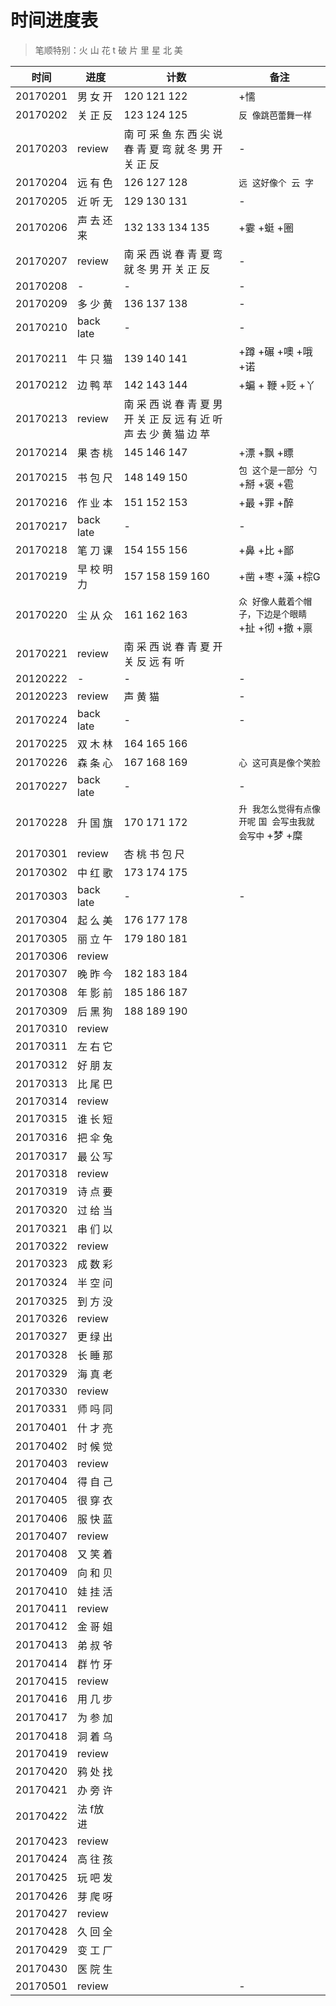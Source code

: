 # 时间进度表
> 笔顺特别：火 山 花 t 破 片 里 星 北 美

|时间|进度|计数|备注|
|---|---|---|---|
|20170201|男 女 开|120 121 122|+懦|
|20170202|关 正 反|123 124 125|`反 像跳芭蕾舞一样`|
|20170203|review|南 可 采 鱼 东 西 尖 说 春 青 夏 弯 就 冬 男 开 关 正 反|-|
|20170204|远 有 色|126 127 128|`远 这好像个 云 字`|
|20170205|近 听 无|129 130 131|-|
|20170206|声 去 还 来|132 133 134 135|+霎 +蜓 +圈|
|20170207|review|南 采 西 说 春 青 夏 弯 就 冬 男 开 关 正 反|-|
|20170208|-|-|-|
|20170209|多 少 黄|136 137 138|-|
|20170210|back late|-|-|
|20170211|牛 只 猫|139 140 141|+蹲 +碾 +噢 +哦 +诺|
|20170212|边 鸭 苹|142 143 144|+蝙 + 鞭 +贬 +丫|
|20170213|review|南 采 西 说 春 青 夏 男 开 关 正 反 远 有 近 听 声 去 少 黄 猫 边 苹||
|20170214|果 杏 桃|145 146 147|+漂 +飘 +瞟|
|20170215|书 包 尺|148 149 150|`包 这个是一部分 勺` +掰 +褒 +雹|
|20170216|作 业 本|151 152 153|+最 +罪 +醉|
|20170217|back late|-|-|
|20170218|笔 刀 课|154 155 156|+鼻 +比 +鄙|
|20170219|早 校 明 力|157 158 159 160|+凿 +枣 +藻 +棕G|
|20170220|尘 从 众|161 162 163|`众 好像人戴着个帽子，下边是个眼睛`+扯 +彻 +撤 +禀|
|20170221|review|南 采 西 说 春 青 夏 开 关 反 远 有 听||
|20120222|-|-|-|
|20120223|review|声 黄 猫|-|
|20170224|back late|-|-|
|20170225|双 木 林|164 165 166||
|20170226|森 条 心|167 168 169|`心 这可真是像个笑脸`|
|20170227|back late|-|-|
|20170228|升 国 旗|170 171 172|`升 我怎么觉得有点像开呢` `国 会写虫我就会写中` +梦 +糜|
|20170301|review|杏 桃 书 包 尺||
|20170302|中 红 歌|173 174 175||
|20170303|back late|-|-|
|20170304|起 么 美|176 177 178||
|20170305|丽 立 午|179 180 181||
|20170306|review|||
|20170307|晚 昨 今|182 183 184||
|20170308|年 影 前|185 186 187||
|20170309|后 黑 狗|188 189 190||
|20170310|review|||
|20170311|左 右 它|||
|20170312|好 朋 友|||
|20170313|比 尾 巴|||
|20170314|review|||
|20170315|谁 长 短|||
|20170316|把 伞 兔|||
|20170317|最 公 写|||
|20170318|review|||
|20170319|诗 点 要|||
|20170320|过 给 当|||
|20170321|串 们 以|||
|20170322|review|||
|20170323|成 数 彩|||
|20170324|半 空 问|||
|20170325|到 方 没|||
|20170326|review|||
|20170327|更 绿 出|||
|20170328|长 睡 那|||
|20170329|海 真 老|||
|20170330|review|||
|20170331|师 吗 同|||
|20170401|什 才 亮|||
|20170402|时 候 觉|||
|20170403|review|||
|20170404|得 自 己|||
|20170405|很 穿 衣|||
|20170406|服 快 蓝|||
|20170407|review|||
|20170408|又 笑 着|||
|20170409|向 和 贝|||
|20170410|娃 挂 活|||
|20170411|review|||
|20170412|金 哥 姐|||
|20170413|弟 叔 爷|||
|20170414|群 竹 牙|||
|20170415|review|||
|20170416|用 几 步|||
|20170417|为 参 加|||
|20170418|洞 着 乌|||
|20170419|review|||
|20170420|鸦 处 找|||
|20170421|办 旁 许|||
|20170422|法 f放 进|||
|20170423|review|||
|20170424|高 往 孩|||
|20170425|玩 吧 发|||
|20170426|芽 爬 呀|||
|20170427|review|||
|20170428|久 回 全|||
|20170429|变 工 厂|||
|20170430|医 院 生|||
|20170501|review||-|